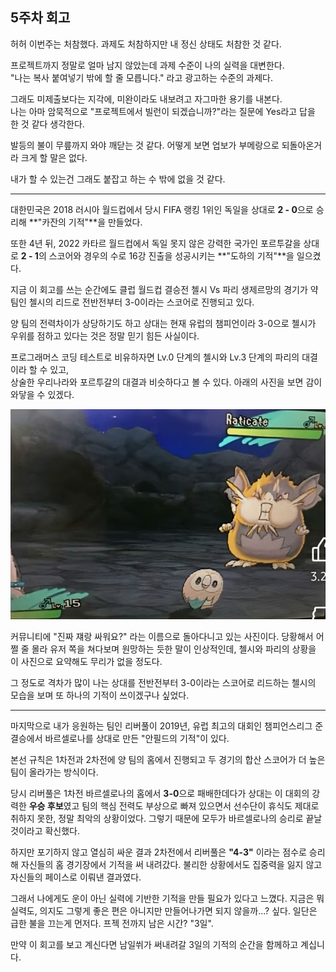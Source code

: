 ## 5주차 회고

허허 이번주는 처참했다. 과제도 처참하지만 내 정신 상태도 처참한 것 같다.

프로젝트까지 정말로 얼마 남지 않았는데 과제 수준이 나의 실력을 대변한다.  
"나는 복사 붙여넣기 밖에 할 줄 모릅니다." 라고 광고하는 수준의 과제다.

그래도 미제출보다는 지각에, 미완이라도 내보려고 자그마한 용기를 내본다.  
나는 아마 암묵적으로 "프로젝트에서 빌런이 되겠습니까?"라는 질문에 Yes라고 답을 한 것 같다 생각한다.

발등의 불이 무릎까지 와야 깨닫는 것 같다. 어떻게 보면 업보가 부메랑으로 되돌아온거라 크게 할 말은 없다.

내가 할 수 있는건 그래도 붙잡고 하는 수 밖에 없을 것 같다.

---

대한민국은 2018 러시아 월드컵에서 당시 FIFA 랭킹 1위인 독일을 상대로 **2 - 0**으로 승리해 **"카잔의 기적"**을 만들었다.

또한 4년 뒤, 2022 카타르 월드컵에서 독일 못지 않은 강력한 국가인 포르투갈을 상대로 **2 - 1**의 스코어와 경우의 수로 16강 진출을 성공시키는 **"도하의 기적"**을 일으켰다.

지금 이 회고를 쓰는 순간에도 클럽 월드컵 결승전 첼시 Vs 파리 생제르망의 경기가 약팀인 첼시의 리드로 전반전부터 3-0이라는 스코어로 진행되고 있다.

양 팀의 전력차이가 상당하기도 하고 상대는 현재 유럽의 챔피언이라 3-0으로 첼시가 우위를 점하고 있다는 것은 정말 믿기 힘든 사실이다.

프로그래머스 코딩 테스트로 비유하자면 Lv.0 단계의 첼시와 Lv.3 단계의 파리의 대결이라 할 수 있고,  
상술한 우리나라와 포르투갈의 대결과 비슷하다고 볼 수 있다. 아래의 사진을 보면 감이 와닿을 수 있겠다.

![진짜 쟤네랑 싸워요?](./../assets/KakaoTalk_20250714_054126594.jpg)

커뮤니티에 "진짜 쟤랑 싸워요?" 라는 이름으로 돌아다니고 있는 사진이다.
당황해서 어쩔 줄 몰라 유저 쪽을 쳐다보며 원망하는 듯한 말이 인상적인데, 첼시와 파리의 상황을 이 사진으로 요약해도 무리가 없을 정도다.

그 정도로 격차가 많이 나는 상대를 전반전부터 3-0이라는 스코어로 리드하는 첼시의 모습을 보며 또 하나의 기적이 쓰이겠구나 싶었다.

---

마지막으로 내가 응원하는 팀인 리버풀이 2019년, 유럽 최고의 대회인 챔피언스리그 준결승에서 바르셀로나를 상대로 만든 "안필드의 기적"이 있다.

본선 규칙은 1차전과 2차전에 양 팀의 홈에서 진행되고 두 경기의 합산 스코어가 더 높은 팀이 올라가는 방식이다.

당시 리버풀은 1차전 바르셀로나의 홈에서 **3-0**으로 패배한데다가 상대는 이 대회의 강력한 **우승 후보**였고 팀의 핵심 전력도 부상으로 빠져 있으면서 선수단이 휴식도 제대로 취하지 못한, 정말 최악의 상황이었다. 그렇기 때문에 모두가 바르셀로나의 승리로 끝날 것이라고 확신했다.

하지만 포기하지 않고 열심히 싸운 결과 2차전에서 리버풀은 **"4-3"** 이라는 점수로 승리해 자신들의 홈 경기장에서 기적을 써 내려갔다. 불리한 상황에서도 집중력을 잃지 않고 자신들의 페이스로 이뤄낸 결과였다.

그래서 나에게도 운이 아닌 실력에 기반한 기적을 만들 필요가 있다고 느꼈다.
지금은 뭐 실력도, 의지도 그렇게 좋은 편은 아니지만 만들어나가면 되지 않을까...? 싶다.
일단은 급한 불을 끄는게 먼저다. 프젝 전까지 남은 시간? "3일".

만약 이 회고를 보고 계신다면 남일쒸가 써내려갈 3일의 기적의 순간을 함께하고 계십니다.
